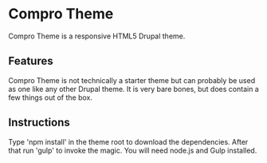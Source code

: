 # Compro Theme #
Compro Theme is a responsive HTML5 Drupal theme. 

## Features ##
Compro Theme is not technically a starter theme but can probably be used as one like any other Drupal theme. It is very
bare bones, but does contain a few things out of the box.

## Instructions ##
Type 'npm install' in the theme root to download the dependencies.
After that run 'gulp' to invoke the magic. You will need node.js and Gulp installed.
